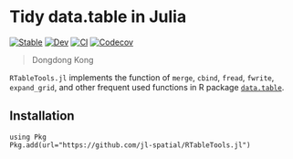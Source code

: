 # Tidy data.table in Julia

[![Stable](https://img.shields.io/badge/docs-stable-blue.svg)](https://jl-spatial.github.io/RTableTools.jl/stable)
[![Dev](https://img.shields.io/badge/docs-dev-blue.svg)](https://jl-spatial.github.io/RTableTools.jl/dev)
[![CI](https://github.com/jl-spatial/RTableTools.jl/actions/workflows/CI.yml/badge.svg)](https://github.com/jl-spatial/RTableTools.jl/actions/workflows/CI.yml)
[![Codecov](https://codecov.io/gh/jl-spatial/RTableTools.jl/branch/master/graph/badge.svg)](https://codecov.io/gh/jl-spatial/RTableTools.jl)

> Dongdong Kong


`RTableTools.jl` implements the function of `merge`, `cbind`, `fread`, `fwrite`, 
`expand_grid`, and other frequent used functions in R package [`data.table`](https://github.com/Rdatatable/data.table). 

## Installation

```
using Pkg
Pkg.add(url="https://github.com/jl-spatial/RTableTools.jl")
```
